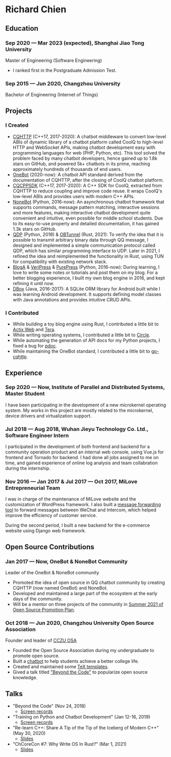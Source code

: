 # Richard Chien

## Education

### Sep 2020 — Mar 2023 (expected), Shanghai Jiao Tong University

Master of Engineering (Software Engineering)

- I ranked first in the Postgraduate Admission Test.

### Sep 2015 — Jun 2020, Changzhou University

Bachelor of Engineering (Internet of Things)

## Projects

### I Created

- [CQHTTP](https://github.com/kyubotics/coolq-http-api) (C++17, 2017-2020): A chatbot middleware to convert low-level ABIs of dynamic library of a chatbot platform called CoolQ to high-level HTTP and WebSocket APIs, making chatbot development easy with programming languages for web (PHP, Python, etc). This tool solved the problem faced by many chatbot developers, hence gained up to 1.8k stars on GitHub, and powered 5k+ chatbots in its prime, reaching approximately hundreds of thousands of end users.
- [OneBot](https://github.com/botuniverse/onebot) (2020-now): A chatbot API standard derived from the documentation of CQHTTP, after the closing of CoolQ chatbot platform.
- [CQCPPSDK](https://github.com/kyubotics/cqcppsdk) (C++17, 2017-2020): A C++ SDK for CoolQ, extracted from CQHTTP to reduce coupling and improve code reuse. It wraps CoolQ's low-level ABIs and provides users with modern C++ APIs.
- [NoneBot](https://github.com/nonebot/nonebot) (Python, 2016-now): An asynchronous chatbot framework that supports commands, message pattern matching, interactive sessions and more features, making interactive chatbot development quite convenient and intuitive, even possible for middle school students. Due to its easy-to-use property and detailed documentation, it has gained 1.3k stars on GitHub.
- [QDP](https://github.com/richardchien/qdp) (Python, 2018) & [OBTunnel](https://github.com/richardchien/obtunnel) (Rust, 2021): To verify the idea that it is possible to transmit arbitrary binary data through QQ message, I designed and implemented a simple communication protocol called QDP, which has similar programming interface to UDP. Later in 2021, I refined the idea and reimplemented the functionality in Rust, using TUN for compatibility with existing network stack.
- [BlogA](https://github.com/verilab/blog-a) & [VeriPress](https://github.com/verilab/veripress) & [PurePress](https://github.com/verilab/purepress) (Python, 2016-now): During learning, I love to write some notes or tutorials and post them on my blog. For a better blogging experience, I built my own blog engine in 2016, and kept refining it until now.
- [DBox](https://github.com/richardchien-archive/dbox) (Java, 2016-2017): A SQLite ORM library for Android built while I was learning Android development. It supports defining model classes with Java annotations and provides intuitive CRUD APIs.

### I Contributed

- While building a toy blog engine using Rust, I contributed a little bit to [Actix Web](https://github.com/actix/actix-web/pull/1934) and [Tera](https://github.com/Keats/tera/pull/597).
- While writing operating systems, I contributed a little bit to [Circle](https://github.com/rsta2/circle/pull/230).
- While automating the generation of API docs for my Python projects, I fixed a bug for [pdoc](https://github.com/pdoc3/pdoc/pull/153).
- While maintaining the OneBot standard, I contributed a little bit to [go-cqhttp](https://github.com/Mrs4s/go-cqhttp/pull/127).

## Experience

### Sep 2020 — Now, Institute of Parallel and Distributed Systems, Master Student

I have been participating in the development of a new microkernel operating system. My works in this project are mostly related to the microkernel, device drivers and virtualization support.

### Jul 2018 — Aug 2018, Wuhan Jieyu Technology Co. Ltd., Software Engineer Intern

I participated in the development of both frontend and backend for a community operation product and an internal web console, using Vue.js for frontend and Tornado for backend. I had done all jobs assigned to me on time, and gained experience of online log analysis and team collabration during the internship.

### Nov 2016 — Jan 2017 & Jul 2017 — Oct 2017, MiLove Entrepreneurial Team

I was in charge of the maintenance of MiLove website and the customization of WordPress framework. I also built a [message forwarding tool](https://github.com/richardchien-archive/wechat-intercom) to forward messages between WeChat and Intercom, which helped improve the efficiency of customer service.

During the second period, I built a new backend for the e-commerce website using Django web framework.

## Open Source Contributions

### Jan 2017 — Now, OneBot & NoneBot Community

Leader of the OneBot & NoneBot community

- Promoted the idea of open source in QQ chatbot community by creating CQHTTP (now named OneBot) and NoneBot.
- Developed and maintained a large part of the ecosystem at the early days of the community.
- Will be a mentor on three projects of the community in [Summer 2021 of Open Source Promotion Plan](https://nonebot.dev/ospp.html).

### Oct 2018 — Jun 2020, Changzhou University Open Source Association

Founder and leader of [CCZU OSA](https://github.com/cczu-osa)

- Founded the Open Source Association during my undergraduate to promote open source.
- Built a [chatbot](https://github.com/cczu-osa/aki) to help students achieve a better college life.
- Created and maintained some [TeX templates](https://github.com/cczu-osa/tex-templates).
- Gived a talk titled ["Beyond the Code"](https://www.bilibili.com/video/BV1Ut411y7vn/) to popularize open source knowledge.

## Talks

- "Beyond the Code" (Nov 24, 2018)
    - [Screen records](https://www.bilibili.com/video/BV1Ut411y7vn/)
- "Training on Python and Chatbot Development" (Jan 12-16, 2019)
    - [Screen records](https://www.bilibili.com/video/BV19t411679V/)
- "Re-learn C++: Share A Tip of the Tip of the Iceberg of Modern C++" (May 30, 2020)
    - [Slides](https://slides.com/richardchien/cczu-osa-meet-cpp)
- "ChCoreCon #7: Why Write OS In Rust?" (Mar 1, 2021)
    - [Slides](https://stdrc.cc/chcorecon/7/slides.html)
